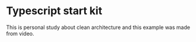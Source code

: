 # Typescript start kit


This is personal study about clean architecture and this example was made from video.